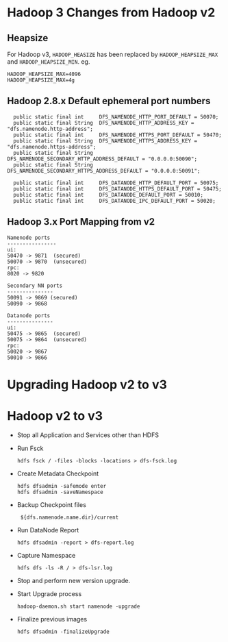 Hadoop 3 Changes from Hadoop v2
===============================

## Heapsize

For Hadoop v3, `HADOOP_HEASIZE` has been replaced by `HADOOP_HEAPSIZE_MAX` and 
`HADOOP_HEAPSIZE_MIN`. eg.
```
HADOOP_HEAPSIZE_MAX=4096
HADOOP_HEAPSIZE_MAX=4g
```

## Hadoop 2.8.x Default ephemeral port numbers
```
  public static final int     DFS_NAMENODE_HTTP_PORT_DEFAULT = 50070;
  public static final String  DFS_NAMENODE_HTTP_ADDRESS_KEY = "dfs.namenode.http-address";
  public static final int     DFS_NAMENODE_HTTPS_PORT_DEFAULT = 50470;
  public static final String  DFS_NAMENODE_HTTPS_ADDRESS_KEY = "dfs.namenode.https-address";
  public static final String  DFS_NAMENODE_SECONDARY_HTTP_ADDRESS_DEFAULT = "0.0.0.0:50090";
  public static final String  DFS_NAMENODE_SECONDARY_HTTPS_ADDRESS_DEFAULT = "0.0.0.0:50091";
  
  public static final int     DFS_DATANODE_HTTP_DEFAULT_PORT = 50075;
  public static final int     DFS_DATANODE_HTTPS_DEFAULT_PORT = 50475;
  public static final int     DFS_DATANODE_DEFAULT_PORT = 50010;
  public static final int     DFS_DATANODE_IPC_DEFAULT_PORT = 50020;
```

## Hadoop 3.x Port Mapping from v2
```
Namenode ports
----------------
ui:
50470 -> 9871  (secured)
50070 -> 9870  (unsecured)
rpc:
8020 -> 9820 

Secondary NN ports
---------------
50091 -> 9869 (secured)
50090 -> 9868

Datanode ports
---------------
ui:
50475 -> 9865  (secured)
50075 -> 9864  (unsecured)
rpc:
50020 -> 9867
50010 -> 9866
```

# Upgrading Hadoop v2 to v3

Hadoop v2 to v3
=========================

- Stop all Application and Services other than HDFS

- Run Fsck
  ```
  hdfs fsck / -files -blocks -locations > dfs-fsck.log
  ```

- Create Metadata Checkpoint
  ```
  hdfs dfsadmin -safemode enter
  hdfs dfsadmin -saveNamespace
  ```

- Backup Checkpoint files
  ```
   ${dfs.namenode.name.dir}/current
  ```

- Run DataNode Report
  ```
  hdfs dfsadmin -report > dfs-report.log
  ```

- Capture Namespace
  ```
  hdfs dfs -ls -R / > dfs-lsr.log
  ```

- Stop and perform new version upgrade.

- Start Upgrade process
  ```
  hadoop-daemon.sh start namenode -upgrade
  ```

- Finalize previous images
  ```
  hdfs dfsadmin -finalizeUpgrade
  ```
